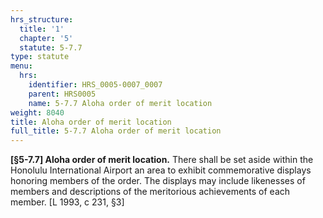 ```yaml
---
hrs_structure:
  title: '1'
  chapter: '5'
  statute: 5-7.7
type: statute
menu:
  hrs:
    identifier: HRS_0005-0007_0007
    parent: HRS0005
    name: 5-7.7 Aloha order of merit location
weight: 8040
title: Aloha order of merit location
full_title: 5-7.7 Aloha order of merit location
---
```

**[§5-7.7] Aloha order of merit location.** There shall be set aside within the Honolulu International Airport an area to exhibit commemorative displays honoring members of the order. The displays may include likenesses of members and descriptions of the meritorious achievements of each member. [L 1993, c 231, §3]